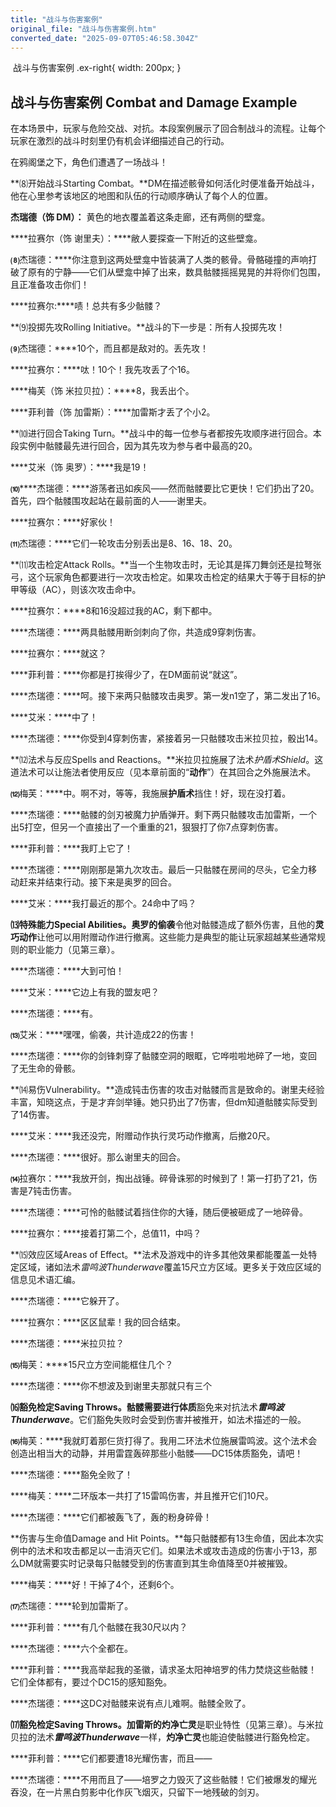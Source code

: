 ```yaml
---
title: "战斗与伤害案例"
original_file: "战斗与伤害案例.htm"
converted_date: "2025-09-07T05:46:58.304Z"
---
```


﻿ 战斗与伤害案例   .ex-right{ width: 200px; }

## 战斗与伤害案例 Combat and Damage Example

在本场景中，玩家与危险交战、对抗。本段案例展示了回合制战斗的流程。让每个玩家在激烈的战斗时刻里仍有机会详细描述自己的行动。

在鸦阁堡之下，角色们遭遇了一场战斗！

**⑻开始战斗Starting Combat。**DM在描述骸骨如何活化时便准备开始战斗，他在心里参考该地区的地图和队伍的行动顺序确认了每个人的位置。

****杰瑞德（饰 DM）：**** 黄色的地衣覆盖着这条走廊，还有两侧的壁龛。

****拉赛尔（饰 谢里夫）：****敝人要探查一下附近的这些壁龛。

**⑻**杰瑞德：****你注意到这两处壁龛中皆装满了人类的骸骨。骨骼碰撞的声响打破了原有的宁静——它们从壁龛中掉了出来，数具骷髅摇摇晃晃的并将你们包围，且正准备攻击你们！

****拉赛尔:****啧！总共有多少骷髅？

**⑼投掷先攻Rolling Initiative。**战斗的下一步是：所有人投掷先攻！

**⑼**杰瑞德：****10个，而且都是敌对的。丢先攻！

****拉赛尔：****呔！10个！我先攻丢了个16。

****梅芙（饰 米拉贝拉）：****8，我丢出个。

****菲利普（饰 加雷斯）：****加雷斯才丢了个小2。

**⑽进行回合Taking Turn。**战斗中的每一位参与者都按先攻顺序进行回合。本段实例中骷髅最先进行回合，因为其先攻为参与者中最高的20。

****艾米（饰 奥罗）：****我是19！

**⑽******杰瑞德：****游荡者迅如疾风——然而骷髅要比它更快！它们扔出了20。首先，四个骷髅围攻起站在最前面的人——谢里夫。

****拉赛尔：****好家伙！

**⑾**杰瑞德：****它们一轮攻击分别丢出是8、16、18、20。

**⑾攻击检定Attack Rolls。**当一个生物攻击时，无论其是挥刀舞剑还是拉弩张弓，这个玩家角色都要进行一次攻击检定。如果攻击检定的结果大于等于目标的护甲等级（AC），则该次攻击命中。

****拉赛尔：****8和16没超过我的AC，剩下都中。

****杰瑞德：****两具骷髅用断剑刺向了你，共造成9穿刺伤害。

****拉赛尔：****就这？

****菲利普：****你都是打挨得少了，在DM面前说“就这”。

****杰瑞德：****呵。接下来两只骷髅攻击奥罗。第一发n1空了，第二发出了16。

****艾米：****中了！

****杰瑞德：****你受到4穿刺伤害，紧接着另一只骷髅攻击米拉贝拉，骰出14。

**⑿法术与反应Spells and Reactions。**米拉贝拉施展了法术*护盾术Shield*。这道法术可以让施法者使用反应（见本章前面的“**动作**”）在其回合之外施展法术。

**⑿**梅芙：****中。啊不对，等等，我施展**护盾术**挡住！好，现在没打着。

****杰瑞德：****骷髅的剑刃被魔力护盾弹开。剩下两只骷髅攻击加雷斯，一个出5打空，但另一个直接出了一个重重的21，狠狠打了你7点穿刺伤害。

****菲利普：****我盯上它了！

****杰瑞德：****刚刚那是第九次攻击。最后一只骷髅在房间的尽头，它全力移动赶来并结束行动。接下来是奥罗的回合。

****艾米：****我打最近的那个。24命中了吗？

**⒀特殊能力Special Abilities。**奥罗的**偷袭**令他对骷髅造成了额外伤害，且他的**灵巧动作**让他可以用附赠动作进行撤离。这些能力是典型的能让玩家超越某些通常规则的职业能力（见第三章）。

****杰瑞德：****大到可怕！

****艾米：****它边上有我的盟友吧？

****杰瑞德：****有。

**⒀**艾米：****嘿嘿，偷袭，共计造成22的伤害！

****杰瑞德：****你的剑锋刺穿了骷髅空洞的眼眶，它哗啦啦地碎了一地，变回了无生命的骨骸。

**⒁易伤Vulnerability。**造成钝击伤害的攻击对骷髅而言是致命的。谢里夫经验丰富，知晓这点，于是才弃剑举锤。她只扔出了7伤害，但dm知道骷髅实际受到了14伤害。

****艾米：****我还没完，附赠动作执行灵巧动作撤离，后撤20尺。

****杰瑞德：****很好。那么谢里夫的回合。

**⒁**拉赛尔：****我放开剑，掏出战锤。碎骨诛邪的时候到了！第一打扔了21，伤害是7钝击伤害。

****杰瑞德：****可怜的骷髅试着挡住你的大锤，随后便被砸成了一地碎骨。

****拉赛尔：****接着打第二个，总值11，中吗？

**⒂效应区域Areas of Effect。**法术及游戏中的许多其他效果都能覆盖一处特定区域，诸如法术*雷鸣波Thunderwave*覆盖15尺立方区域。更多关于效应区域的信息见术语汇编。

****杰瑞德：****它躲开了。

****拉赛尔：****区区鼠辈！我的回合结束。

****杰瑞德：****米拉贝拉？

**⒂**梅芙：****15尺立方空间能框住几个？

****杰瑞德：****你不想波及到谢里夫那就只有三个

**⒃豁免检定Saving Throws。**骷髅需要进行**体质**豁免来对抗法术***雷鸣波Thunderwave***。它们豁免失败时会受到伤害并被推开，如法术描述的一般。

**⒃**梅芙：****我就盯着那仨货打得了。我用二环法术位施展雷鸣波。这个法术会创造出相当大的动静，并用雷霆轰碎那些小骷髅——DC15体质豁免，请吧！

****杰瑞德：****豁免全败了！

****梅芙：****二环版本一共打了15雷鸣伤害，并且推开它们10尺。

****杰瑞德：****它们都被轰飞了，轰的粉身碎骨！

**伤害与生命值Damage and Hit Points。**每只骷髅都有13生命值，因此本次实例中的法术和攻击都足以一击消灭它们。如果法术或攻击造成的伤害小于13，那么DM就需要实时记录每只骷髅受到的伤害直到其生命值降至0并被摧毁。

****梅芙：****好！干掉了4个，还剩6个。

**⒄**杰瑞德：****轮到加雷斯了。

****菲利普：****有几个骷髅在我30尺以内？

****杰瑞德：****六个全都在。

****菲利普：****我高举起我的圣徽，请求圣太阳神培罗的伟力焚烧这些骷髅！它们全体都有，要过个DC15的感知豁免。

****杰瑞德：****这DC对骷髅来说有点儿难啊。骷髅全败了。

**⒄豁免检定Saving Throws。**加雷斯的**灼净亡灵**是职业特性（见第三章）。与米拉贝拉的法术***雷鸣波Thunderwave***一样，**灼净亡灵**也能迫使骷髅进行豁免检定。

****菲利普：****它们都要遭18光耀伤害，而且——

****杰瑞德：****不用而且了——培罗之力毁灭了这些骷髅！它们被爆发的耀光吞没，在一片黑白剪影中化作灰飞烟灭，只留下一地残破的剑刃。